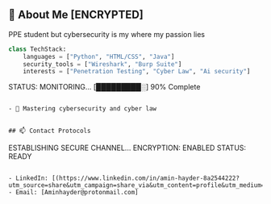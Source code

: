 
## 🦎 About Me [ENCRYPTED]

PPE student but cybersecurity is my where my passion lies

```python
class TechStack:
    languages = ["Python", "HTML/CSS", "Java"]
    security_tools = ["Wireshark", "Burp Suite"]
    interests = ["Penetration Testing", "Cyber Law", "Ai security"]
```


STATUS: MONITORING...
[█████████░] 90% Complete
```

- 🎯 Mastering cybersecurity and cyber law


## 📫 Contact Protocols

```
ESTABLISHING SECURE CHANNEL...
ENCRYPTION: ENABLED
STATUS: READY
```

- LinkedIn: [(https://www.linkedin.com/in/amin-hayder-8a2544222?utm_source=share&utm_campaign=share_via&utm_content=profile&utm_medium=ios_app)]
- Email: [Aminhayder@protonmail.com]
